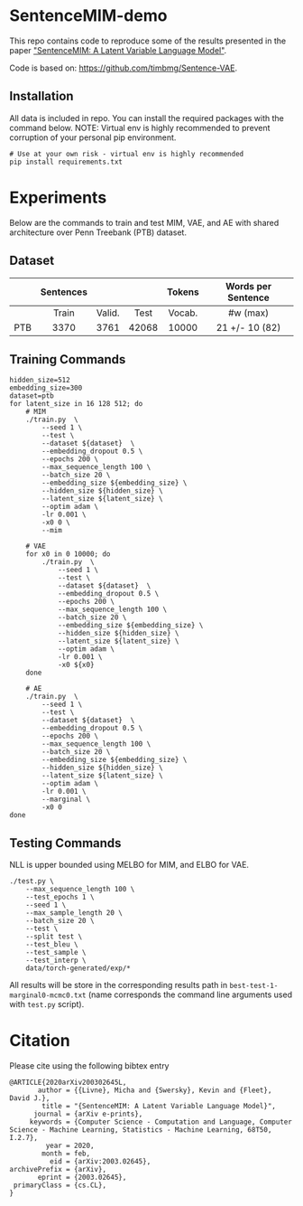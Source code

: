 # SentenceMIM-demo

This repo contains code to reproduce some of the results presented in the paper ["SentenceMIM: A Latent Variable Language Model"](https://arxiv.org/abs/2003.02645).

Code is based on: <https://github.com/timbmg/Sentence-VAE>.

## Installation

All data is included in repo.
You can install the required packages with the command below.
NOTE: Virtual env is highly recommended to prevent corruption of your personal pip environment.

```
# Use at your own risk - virtual env is highly recommended
pip install requirements.txt 
```

# Experiments

Below are the commands to train and test MIM, VAE, and AE with shared architecture over Penn Treebank (PTB) dataset.

## Dataset

|              | Sentences |        |       | Tokens |       Words per Sentence     |
|--------------|:---------:|:------:|:-----:|:------:|:----------------:|
|              |   Train   | Valid. |  Test | Vocab. |     #w (max)     |
| PTB          |    3370   |  3761  | 42068 |  10000 | 21 +/- 10 (82) |



## Training Commands

```
hidden_size=512
embedding_size=300
dataset=ptb
for latent_size in 16 128 512; do
    # MIM
    ./train.py  \
        --seed 1 \
        --test \
        --dataset ${dataset}  \
        --embedding_dropout 0.5 \
        --epochs 200 \
        --max_sequence_length 100 \
        --batch_size 20 \
        --embedding_size ${embedding_size} \
        --hidden_size ${hidden_size} \
        --latent_size ${latent_size} \
        --optim adam \
        -lr 0.001 \
        -x0 0 \
        --mim
    
    # VAE
    for x0 in 0 10000; do
        ./train.py  \
            --seed 1 \
            --test \
            --dataset ${dataset}  \
            --embedding_dropout 0.5 \
            --epochs 200 \
            --max_sequence_length 100 \
            --batch_size 20 \
            --embedding_size ${embedding_size} \
            --hidden_size ${hidden_size} \
            --latent_size ${latent_size} \
            --optim adam \
            -lr 0.001 \
            -x0 ${x0}
    done

    # AE
    ./train.py  \
        --seed 1 \
        --test \
        --dataset ${dataset}  \
        --embedding_dropout 0.5 \
        --epochs 200 \
        --max_sequence_length 100 \
        --batch_size 20 \
        --embedding_size ${embedding_size} \
        --hidden_size ${hidden_size} \
        --latent_size ${latent_size} \
        --optim adam \
        -lr 0.001 \
        --marginal \
        -x0 0
done
```

## Testing Commands

NLL is upper bounded using MELBO for MIM, and ELBO for VAE.

```
./test.py \
    --max_sequence_length 100 \
    --test_epochs 1 \
    --seed 1 \
    --max_sample_length 20 \
    --batch_size 20 \
    --test \
    --split test \
    --test_bleu \
    --test_sample \
    --test_interp \
    data/torch-generated/exp/*
```

All results will be store in the corresponding results path in ```best-test-1-marginal0-mcmc0.txt``` (name corresponds the command line arguments used with ```test.py``` script).

# Citation

Please cite using the following bibtex entry

```
@ARTICLE{2020arXiv200302645L,
       author = {{Livne}, Micha and {Swersky}, Kevin and {Fleet}, David J.},
        title = "{SentenceMIM: A Latent Variable Language Model}",
      journal = {arXiv e-prints},
     keywords = {Computer Science - Computation and Language, Computer Science - Machine Learning, Statistics - Machine Learning, 68T50, I.2.7},
         year = 2020,
        month = feb,
          eid = {arXiv:2003.02645},
archivePrefix = {arXiv},
       eprint = {2003.02645},
 primaryClass = {cs.CL},
}
```

